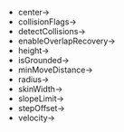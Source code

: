 - center->
- collisionFlags->
- detectCollisions->
- enableOverlapRecovery->
- height->
- isGrounded->
- minMoveDistance->
- radius->
- skinWidth->
- slopeLimit->
- stepOffset->
- velocity->
